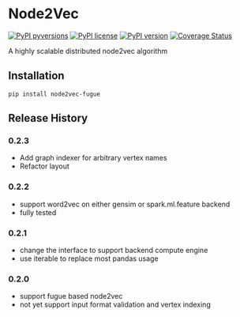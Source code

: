 # Node2Vec

[![PyPI pyversions](https://img.shields.io/pypi/pyversions/node2vec-fugue.svg)](https://pypi.python.org/pypi/node2vec-fugue/)
[![PyPI license](https://img.shields.io/pypi/l/node2vec-fugue.svg)](https://pypi.python.org/pypi/node2vec-fugue/)
[![PyPI version](https://badge.fury.io/py/node2vec-fugue.svg)](https://pypi.python.org/pypi/node2vec-fugue/)
[![Coverage Status](https://coveralls.io/repos/github/fugue-project/node2vec/badge.svg?branch=master)](https://coveralls.io/github/fugue-project/node2vec?branch=master)

A highly scalable distributed node2vec algorithm

## Installation
```
pip install node2vec-fugue
```


## Release History

### 0.2.3
* Add graph indexer for arbitrary vertex names
* Refactor layout

### 0.2.2
* support word2vec on either gensim or spark.ml.feature backend
* fully tested

### 0.2.1
* change the interface to support backend compute engine
* use iterable to replace most pandas usage

### 0.2.0
* support fugue based node2vec
* not yet support input format validation and vertex indexing
